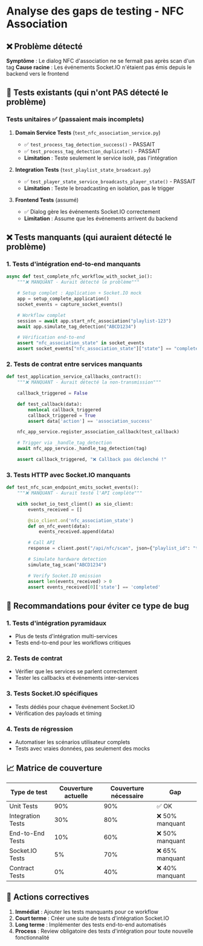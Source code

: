 # Analyse des gaps de testing - NFC Association

## ❌ Problème détecté

**Symptôme** : Le dialog NFC d'association ne se fermait pas après scan d'un tag
**Cause racine** : Les événements Socket.IO n'étaient pas émis depuis le backend vers le frontend

## 🧪 Tests existants (qui n'ont PAS détecté le problème)

### Tests unitaires ✅ (passaient mais incomplets)

1. **Domain Service Tests** (`test_nfc_association_service.py`)
   - ✅ `test_process_tag_detection_success()` - PASSAIT
   - ✅ `test_process_tag_detection_duplicate()` - PASSAIT
   - **Limitation** : Teste seulement le service isolé, pas l'intégration

2. **Integration Tests** (`test_playlist_state_broadcast.py`)
   - ✅ `test_player_state_service_broadcasts_player_state()` - PASSAIT
   - **Limitation** : Teste le broadcasting en isolation, pas le trigger

3. **Frontend Tests** (assumé)
   - ✅ Dialog gère les événements Socket.IO correctement
   - **Limitation** : Assume que les événements arrivent du backend

## ❌ Tests manquants (qui auraient détecté le problème)

### 1. Tests d'intégration end-to-end manquants

```python
async def test_complete_nfc_workflow_with_socket_io():
    """❌ MANQUANT - Aurait détecté le problème"""

    # Setup complet : Application + Socket.IO mock
    app = setup_complete_application()
    socket_events = capture_socket_events()

    # Workflow complet
    session = await app.start_nfc_association("playlist-123")
    await app.simulate_tag_detection("ABCD1234")

    # Vérification end-to-end
    assert "nfc_association_state" in socket_events
    assert socket_events["nfc_association_state"]["state"] == "completed"
```

### 2. Tests de contrat entre services manquants

```python
def test_application_service_callbacks_contract():
    """❌ MANQUANT - Aurait détecté la non-transmission"""

    callback_triggered = False

    def test_callback(data):
        nonlocal callback_triggered
        callback_triggered = True
        assert data['action'] == 'association_success'

    nfc_app_service.register_association_callback(test_callback)

    # Trigger via _handle_tag_detection
    await nfc_app_service._handle_tag_detection(tag)

    assert callback_triggered, "❌ Callback pas déclenché !"
```

### 3. Tests HTTP avec Socket.IO manquants

```python
def test_nfc_scan_endpoint_emits_socket_events():
    """❌ MANQUANT - Aurait testé l'API complète"""

    with socket_io_test_client() as sio_client:
        events_received = []

        @sio_client.on('nfc_association_state')
        def on_nfc_event(data):
            events_received.append(data)

        # Call API
        response = client.post("/api/nfc/scan", json={"playlist_id": "test"})

        # Simulate hardware detection
        simulate_tag_scan("ABCD1234")

        # Verify Socket.IO emission
        assert len(events_received) > 0
        assert events_received[0]['state'] == 'completed'
```

## 🔧 Recommandations pour éviter ce type de bug

### 1. **Tests d'intégration pyramidaux**
- Plus de tests d'intégration multi-services
- Tests end-to-end pour les workflows critiques

### 2. **Tests de contrat**
- Vérifier que les services se parlent correctement
- Tester les callbacks et événements inter-services

### 3. **Tests Socket.IO spécifiques**
- Tests dédiés pour chaque événement Socket.IO
- Vérification des payloads et timing

### 4. **Tests de régression**
- Automatiser les scénarios utilisateur complets
- Tests avec vraies données, pas seulement des mocks

## 📈 Matrice de couverture

| Type de test | Couverture actuelle | Couverture nécessaire | Gap |
|--------------|-------------------|---------------------|------|
| Unit Tests | 90% | 90% | ✅ OK |
| Integration Tests | 30% | 80% | ❌ 50% manquant |
| End-to-End Tests | 10% | 60% | ❌ 50% manquant |
| Socket.IO Tests | 5% | 70% | ❌ 65% manquant |
| Contract Tests | 0% | 40% | ❌ 40% manquant |

## 🎯 Actions correctives

1. **Immédiat** : Ajouter les tests manquants pour ce workflow
2. **Court terme** : Créer une suite de tests d'intégration Socket.IO
3. **Long terme** : Implémenter des tests end-to-end automatisés
4. **Process** : Review obligatoire des tests d'intégration pour toute nouvelle fonctionnalité